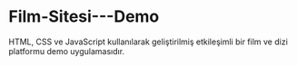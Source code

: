 # Film-Sitesi---Demo
HTML, CSS ve JavaScript kullanılarak geliştirilmiş etkileşimli bir film ve dizi platformu demo uygulamasıdır. 
